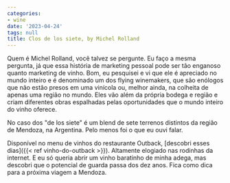 ```yaml
---
categories:
- wine
date: '2023-04-24'
tags: null
title: Clos de los siete, by Michel Rolland
---
```


Quem é Michel Rolland, você talvez se pergunte. Eu faço a mesma pergunta, já que essa história de marketing pessoal pode ser tão enganoso quanto marketing de vinho. Bom, eu pesquisei e vi que ele é apreciado no mundo inteiro e é denominado um dos flying winemakers, que são enólogos que não estão presos em uma vinícola ou, melhor ainda, na colheita de apenas uma região no mundo. Eles vão além da própria bodega e região e criam diferentes obras espalhadas pelas oportunidades que o mundo inteiro do vinho oferece.

No caso dos "de los siete" é um blend de sete terrenos distintos da região de Mendoza, na Argentina. Pelo menos foi o que eu ouvi falar.

Disponível no menu de vinhos do restaurante Outback, [descobri esses dias]({{< ref vinho-do-outback >}}). Altamente elogiado nas rodinhas da internet. E eu só queria abrir um vinho baratinho de minha adega, mas descobri que o potencial de guarda passa dos dez anos. Fica como dica para a próxima viagem a Mendoza.

